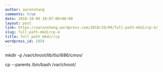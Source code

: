 ```yaml
---
author: aaronshang
comments: true
date: 2010-10-09 10:07:00+00:00
layout: post
link: https://aaronshang.wordpress.com/2010/10/09/full-path-mkdircp-4/
slug: full-path-mkdircp-4
title: full path mkdir/cp
wordpress_id: 1054
---
```


  
mkdir -p /var/chroot/lib/tls/i686/cmov/  
  
cp --parents /bin/bash /var/chroot/  
  

